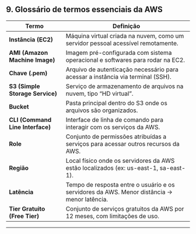 ## 9. Glossário de termos essenciais da AWS
| Termo       | Definição |
|-------------|-----------|
| **Instância (EC2)** | Máquina virtual criada na nuvem, como um servidor pessoal acessível remotamente. |
| **AMI (Amazon Machine Image)** | Imagem pré-configurada com sistema operacional e softwares para rodar na EC2. |
| **Chave (.pem)** | Arquivo de autenticação necessário para acessar a instância via terminal (SSH). |
| **S3 (Simple Storage Service)** | Serviço de armazenamento de arquivos na nuvem, tipo “HD virtual”. |
| **Bucket** | Pasta principal dentro do S3 onde os arquivos são organizados. |
| **CLI (Command Line Interface)** | Interface de linha de comando para interagir com os serviços da AWS. |
| **Role** | Conjunto de permissões atribuídas a serviços para acessar outros recursos da AWS. |
| **Região** | Local físico onde os servidores da AWS estão localizados (ex: us-east-1, sa-east-1). |
| **Latência** | Tempo de resposta entre o usuário e os servidores da AWS. Menor distância → menor latência. |
| **Tier Gratuito (Free Tier)** | Conjunto de serviços gratuitos da AWS por 12 meses, com limitações de uso. |

---